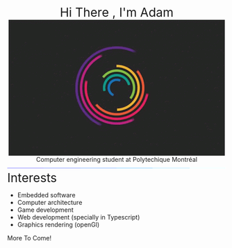 <div style="display:flex;                       flex-direction: column;
      align-items: center">
    <div style="font-size: 2em;">
        Hi There <img></img>, I'm Adam
    </div>
    <img src="./resources/rotating_segments.gif">
    </img>
    <div>
        Computer engineering student at Polytechique Montréal
    </div>
</div>
<img src="./resources/lineSplit.gif"></img>
<div style="font-size: 2em;">Interests</div>
<ul>
    <li>Embedded software</li>
    <li>Computer architecture</li>
    <li>Game development</li>
    <li>Web development (specially in Typescript)</li>
    <li>Graphics rendering (openGl)</li>
</ul>

<div>More To Come!</div>